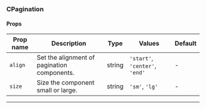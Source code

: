 ### CPagination

#### Props

| Prop name          | Description                                 | Type   | Values                         | Default |
| ------------------ | ------------------------------------------- | ------ | ------------------------------ | ------- |
| <code>align</code> | Set the alignment of pagination components. | string | `'start'`, `'center'`, `'end'` | -       |
| <code>size</code>  | Size the component small or large.          | string | `'sm'`, `'lg'`                 | -       |

---
